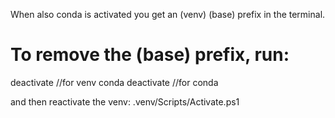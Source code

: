 When also conda is activated you get an (venv) (base) prefix in the terminal.
# To remove the (base) prefix, run:
deactivate //for venv
conda deactivate //for conda

and then reactivate the venv:
.venv/Scripts/Activate.ps1